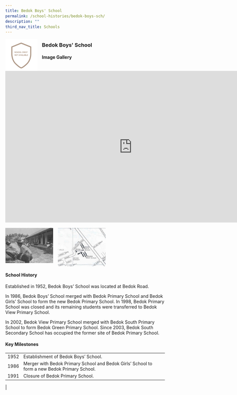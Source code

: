 ```yaml
---
title: Bedok Boys' School
permalink: /school-histories/bedok-boys-sch/
description: ""
third_nav_title: Schools
---
```

<img align="left" style="width:20%;margin-right:15px;" src="/images/bedokboyssch1.jpg">

### **Bedok Boys' School**


#### **Image Gallery**
<iframe allowfullscreen="true" height="479" width="800" frameborder="0" src="https://docs.google.com/presentation/d/e/2PACX-1vTRC9ayIVcpaEY7f6BNcPre7d1uKVquGv-4msukja4UIdcjlKhr0QOrpeMafrXlTkftCQv2e11X3KuT/embed?start=false&amp;loop=true&amp;delayms=5000"></iframe>
<p><a href="https://staging.d1yxymztqoj7qn.amplifyapp.com/images/bedokboyssch2.jpg">  
<img align="left" style="width:30%;margin-right:15px;" src="/images/bedokboyssch2.jpg">
</a></p>

<p><a href="https://staging.d1yxymztqoj7qn.amplifyapp.com/images/bedokboyssch3.jpg">  
<img align="left" style="width:30%;margin-right:15px;" src="/images/bedokboyssch3.jpg">
</a></p>

<br clear="left">

#### **School History**
Established in 1952, Bedok Boys’ School was located at Bedok Road.  
  
In 1986, Bedok Boys’ School merged with Bedok Primary School and Bedok Girls’ School to form the new Bedok Primary School. In 1998, Bedok Primary School was closed and its remaining students were transferred to Bedok View Primary School.  
  
In 2002, Bedok View Primary School merged with Bedok South Primary School to form Bedok Green Primary School. Since 2003, Bedok South Secondary School has occupied the former site of Bedok Primary School.

#### **Key Milestones**

|  |  |
|:---:|---|
| 1952 | Establishment of Bedok Boys’ School. |
| 1986 | Merger with Bedok Primary School and Bedok Girls’ School to form a new Bedok Primary School. |
| 1991 | Closure of Bedok Primary School. |
|
